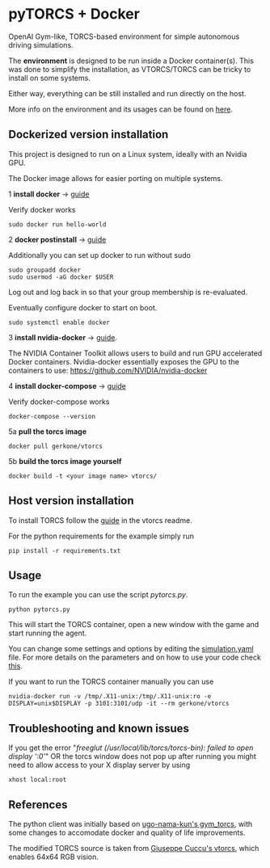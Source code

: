 # pyTORCS + Docker
OpenAI Gym-like, TORCS-based environment for simple autonomous driving simulations.

The **environment** is designed to be run inside a Docker container(s). This was done to simplify the installation, as VTORCS/TORCS can be tricky to install on some systems.

Either way, everything can be still installed and run directly on the host.

More info on the environment and its usages can be found on [here](https://github.com/gerkone/pyTORCS-docker/tree/master/driver/torcs_client).

## Dockerized version installation
This project is designed to run on a Linux system, ideally with an Nvidia GPU.

The Docker image allows for easier porting on multiple systems.

1 **install docker** -> [guide](https://docs.docker.com/engine/install/)

Verify docker works
```
sudo docker run hello-world
```

2 **docker postinstall** -> [guide](https://docs.docker.com/engine/install/linux-postinstall/)

Additionally you can set up docker to run without sudo
```
sudo groupadd docker
sudo usermod -aG docker $USER
```
Log out and log back in so that your group membership is re-evaluated.

Eventually configure docker to start on boot.
```
sudo systemctl enable docker
```

3 **install nvidia-docker** -> [guide](https://docs.nvidia.com/datacenter/cloud-native/container-toolkit/install-guide.html#docker).

The NVIDIA Container Toolkit allows users to build and run GPU accelerated Docker containers.
Nvidia-docker essentially exposes the GPU to the containers to use: https://github.com/NVIDIA/nvidia-docker

4 **install docker-compose** -> [guide](https://docs.docker.com/compose/install/#install-compose)

Verify docker-compose works
```
docker-compose --version
```

5a **pull the torcs image**
```
docker pull gerkone/vtorcs
```

5b **build the torcs image yourself**
```
docker build -t <your image name> vtorcs/
```

## Host version installation
To install TORCS follow the [guide](https://github.com/gerkone/pyTORCS-docker/blob/master/vtorcs/README.md) in  the vtorcs readme.

For the python requirements for the example simply run
```
pip install -r requirements.txt
```

## Usage
To run the example you can use the script _pytorcs.py_.
```
python pytorcs.py
```
This will start the TORCS container, open a new window with the game and start running the agent.

You can change some settings and options by editing the [simulation.yaml](config/simulation.yaml) file. For more details on the parameters and on how to use your code check [this](https://github.com/gerkone/pyTORCS-docker/blob/master/driver/torcs_client/README.md).

If you want to run the TORCS container manually you can use
```
nvidia-docker run -v /tmp/.X11-unix:/tmp/.X11-unix:ro -e DISPLAY=unix$DISPLAY -p 3101:3101/udp -it --rm gerkone/vtorcs
```

## Troubleshooting and known issues
If you get the error "_freeglut (/usr/local/lib/torcs/torcs-bin): failed to open display ':0'_" OR the torcs window does not pop up after running you might need to allow access to your X display server by using
```
xhost local:root
```

## References
The python client was initially based on [ugo-nama-kun's gym_torcs](https://github.com/ugo-nama-kun/gym_torcs), with some changes to accomodate docker and quality of life improvements.

The modified TORCS source is taken from [Giuseppe Cuccu's vtorcs](https://github.com/giuse/vtorcs), which enables 64x64 RGB vision.
